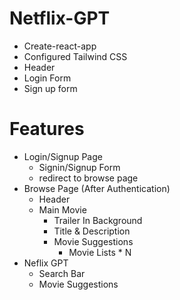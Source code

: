 # Netflix-GPT
- Create-react-app
- Configured Tailwind CSS
- Header
- Login Form
- Sign up form

# Features
- Login/Signup Page
    - Signin/Signup Form
    - redirect to browse page
- Browse Page (After Authentication)
    - Header
    - Main Movie 
        - Trailer In Background
        - Title & Description
        - Movie Suggestions
            - Movie Lists * N
- Neflix GPT
    - Search Bar
    - Movie Suggestions

